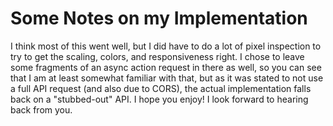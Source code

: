 # Some Notes on my Implementation

I think most of this went well, but I did have to do a lot of pixel inspection to try to get the scaling, colors, and responsiveness right. I chose to leave some fragments of an async action request in there as well, so you can see that I am at least somewhat familiar with that, but as it was stated to not use a full API request (and also due to CORS), the actual implementation falls back on a "stubbed-out" API. I hope you enjoy! I look forward to hearing back from you. 
